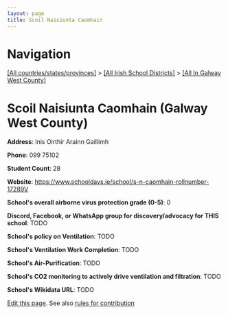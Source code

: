 ```yaml
---
layout: page
title: Scoil Naisiunta Caomhain
---
```

# Navigation

[[All countries/states/provinces]](../../..) > [[All Irish School Districts]](../..) > [[All In Galway West County]](..)

# Scoil Naisiunta Caomhain (Galway West County)

**Address**: Inis Oirthir Arainn Gaillimh

**Phone**: 099 75102

**Student Count**: 28

**Website**: <https://www.schooldays.ie/school/s-n-caomhain-rollnumber-17289V>

**School's overall airborne virus protection grade (0-5)**: 0

**Discord, Facebook, or WhatsApp group for discovery/advocacy for THIS school**: TODO

**School's policy on Ventilation**: TODO

**School's Ventilation Work Completion**: TODO

**School's Air-Purification**: TODO

**School's CO2 monitoring to actively drive ventilation and filtration**: TODO

**School's Wikidata URL**: TODO


[Edit this page](https://github.com/ventilate-schools/Ireland/edit/main/./Galway_West_County/Scoil_Naisiunta_Caomhain.md). See also [rules for contribution](../../../contribution-rules/)